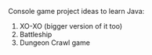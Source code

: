Console game project ideas to learn Java:

1. XO-XO (bigger version of it too)
2. Battleship
3. Dungeon Crawl game
